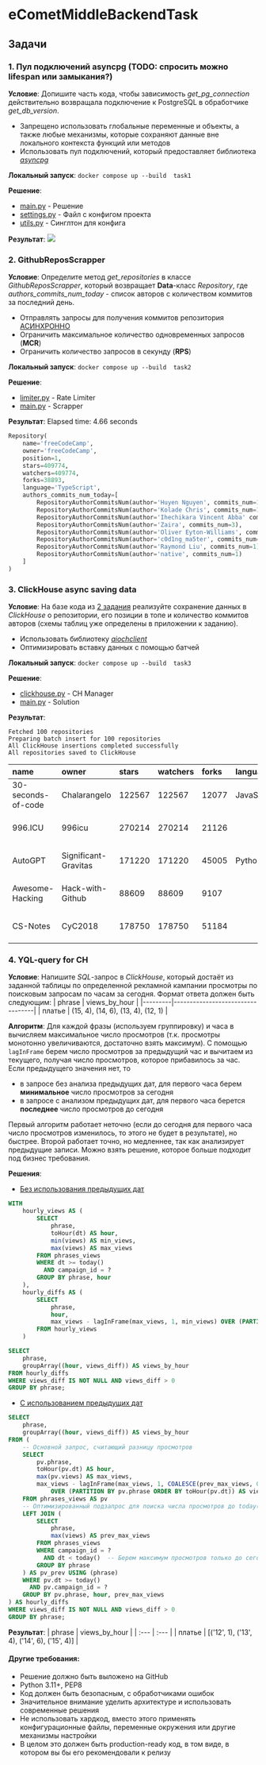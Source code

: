 # eCometMiddleBackendTask

## Задачи

### 1. Пул подключений asyncpg (TODO: спросить можно lifespan или замыкания?)

**Условие**: Допишите часть кода, чтобы зависимость *get_pg_connection* действительно возвращала подключение к PostgreSQL в обработчике *get_db_version*.
- Запрещено использовать глобальные переменные и объекты, а также любые механизмы, которые сохраняют данные вне локального контекста функций или методов
- Использовать пул подключений, который предоставляет библиотека *<u>[asyncpg](https://github.com/MagicStack/asyncpg)</u>*

**Локальный запуск**: ```docker compose up --build  task1```

**Решение**:
- [main.py](./1/src/main.py) - Решение
- [settings.py](./1/src/settings.py) - Файл с конфигом проекта
- [utils.py](./1/src/utils.py) - Синглтон для конфига

**Результат**: 
![](./assets/1.png)

### 2. GithubReposScrapper

**Условие**: Определите метод *get_repositories* в классе *GithubReposScrapper*, который возвращает **Data**-класс *Repository*, где *authors_commits_num_today* - список авторов с количеством коммитов за последний день.
- Отправлять запросы для получения коммитов репозитория <u>АСИНХРОННО</u>
- Ограничить максимальное количество одновременных запросов (**MCR**)
- Ограничить количество запросов в секунду (**RPS**)

**Локальный запуск**: ```docker compose up --build  task2```

**Решение**:
- [limiter.py](./2/src/limiter.py) - Rate Limiter
- [main.py](./2/src/main.py) - Scrapper

**Результат**: 
Elapsed time: 4.66 seconds
```python
Repository(
    name='freeCodeCamp', 
    owner='freeCodeCamp', 
    position=1, 
    stars=409774, 
    watchers=409774, 
    forks=38893, 
    language='TypeScript', 
    authors_commits_num_today=[
        RepositoryAuthorCommitsNum(author='Huyen Nguyen', commits_num=1), 
        RepositoryAuthorCommitsNum(author='Kolade Chris', commits_num=1), 
        RepositoryAuthorCommitsNum(author='Ihechikara Vincent Abba' commits_num=1), 
        RepositoryAuthorCommitsNum(author='Zaira', commits_num=3), 
        RepositoryAuthorCommitsNum(author='Oliver Eyton-Williams', commits_num=1), 
        RepositoryAuthorCommitsNum(author='c0d1ng_ma5ter', commits_num=1), 
        RepositoryAuthorCommitsNum(author='Raymond Liu', commits_num=1), 
        RepositoryAuthorCommitsNum(author='native', commits_num=1)
    ]
)
```

### 3. ClickHouse async saving data

**Условие**: На базе кода из <u>2 задания</u> реализуйте сохранение данных в *ClickHouse* о репозитории, его позиции в топе и количество коммитов авторов (схемы таблиц уже определены в приложении к заданию).
- Использовать библиотеку *<u>[aiochclient](https://github.com/maximdanilchenko/aiochclient)</u>*
- Оптимизировать вставку данных с помощью батчей

**Локальный запуск**: ```docker compose up --build  task3```

**Решение**:
- [clickhouse.py](./3/src/clickhouse.py) - CH Manager
- [main.py](./3/src/main.py) - Solution

**Результат**: 
```
Fetched 100 repositories
Preparing batch insert for 100 repositories
All ClickHouse insertions completed successfully
All repositories saved to ClickHouse
```

| name | owner | stars | watchers | forks | language | updated |
| :--- | :--- | :--- | :--- | :--- | :--- | :--- |
| 30-seconds-of-code | Chalarangelo | 122567 | 122567 | 12077 | JavaScript | 2025-02-08 11:39:26 |
| 996.ICU | 996icu | 270214 | 270214 | 21126 |  | 2025-02-08 11:39:26 |
| AutoGPT | Significant-Gravitas | 171220 | 171220 | 45005 | Python | 2025-02-08 11:39:26 |
| Awesome-Hacking | Hack-with-Github | 88609 | 88609 | 9107 |  | 2025-02-08 11:39:26 |
| CS-Notes | CyC2018 | 178750 | 178750 | 51184 |  | 2025-02-08 11:39:26 |

### 4. YQL-query for CH

**Условие**: Напишите *SQL*-запрос в *ClickHouse*, который достаёт из заданной таблицы по определенной рекламной кампании просмотры по поисковым запросам по часам за сегодня.
Формат ответа должен быть следующим:
| phrase  | views_by_hour                    |
|---------|----------------------------------|
| платье  | (15, 4), (14, 6), (13, 4), (12, 1) |

**Алгоритм**:
Для каждой фразы (используем группировку) и часа в вычисляем максимальное число просмотров (т.к. просмотры монотонно увеличиваются, достаточно взять максимум). С помощью `lagInFrame` берем число просмотров за предыдущий час и вычитаем из текущего, получая число просмотров, которое прибавилось за час. Если предыдущего значения нет, то
- в запросе без анализа предыдущих дат, для первого часа берем **минимальное** число просмотров за сегодня
- в запросе с анализом предыдущих дат, для первого часа берется **последнее** число просмотров до сегодня

Первый алгоритм работает неточно (если до сегодня для первого часа число просмотров изменилось, то этого не будет в результате), но быстрее.
Второй работает точно, но медленнее, так как анализирует предыдущие записи.
Можно взять решение, которое больше подходит под бизнес требования.

**Решения**:

- [Без использования предыдущих дат](./4/solution.sql)
```sql
WITH
    hourly_views AS (
        SELECT
            phrase,
            toHour(dt) AS hour,
            min(views) AS min_views,
            max(views) AS max_views
        FROM phrases_views
        WHERE dt >= today()
          AND campaign_id = ?
        GROUP BY phrase, hour
    ),
    hourly_diffs AS (
        SELECT
            phrase,
            hour,
            max_views - lagInFrame(max_views, 1, min_views) OVER (PARTITION BY phrase ORDER BY hour) AS views_diff
        FROM hourly_views
    )

SELECT
    phrase,
    groupArray((hour, views_diff)) AS views_by_hour
FROM hourly_diffs
WHERE views_diff IS NOT NULL AND views_diff > 0
GROUP BY phrase;

```

- [С использованием предыдущих дат](./4/advanced.sql)
```sql
SELECT
    phrase,
    groupArray((hour, views_diff)) AS views_by_hour
FROM (
    -- Основной запрос, считающий разницу просмотров
    SELECT
        pv.phrase,
        toHour(pv.dt) AS hour,
        max(pv.views) AS max_views,
        max_views - lagInFrame(max_views, 1, COALESCE(prev_max_views, 0))
            OVER (PARTITION BY pv.phrase ORDER BY toHour(pv.dt)) AS views_diff
    FROM phrases_views AS pv
    -- Оптимизированный подзапрос для поиска числа просмотров до today()
    LEFT JOIN (
        SELECT
            phrase,
            max(views) AS prev_max_views
        FROM phrases_views
        WHERE campaign_id = ?
          AND dt < today()  -- Берем максимум просмотров только до сегодняшнего дня
        GROUP BY phrase
    ) AS pv_prev USING (phrase)
    WHERE pv.dt >= today()
      AND pv.campaign_id = ?
    GROUP BY pv.phrase, hour, prev_max_views
) AS hourly_diffs
WHERE views_diff IS NOT NULL AND views_diff > 0
GROUP BY phrase;
```

**Результат**: 
| phrase | views_by_hour |
| :--- | :--- |
| платье | [('12', 1), ('13', 4), ('14', 6), ('15', 4)] |

#### Другие требования:
- Решение должно быть выложено на GitHub
- Python 3.11+, PEP8
- Код должен быть безопасным, с обработчиками ошибок
- Значительное внимание уделить архитектуре и использовать современные решения
- Не использовать хардкод, вместо этого применять конфигурационные файлы, переменные окружения или другие механизмы настройки
- В целом это должен быть production-ready код, в том виде, в котором вы бы его рекомендовали к релизу
